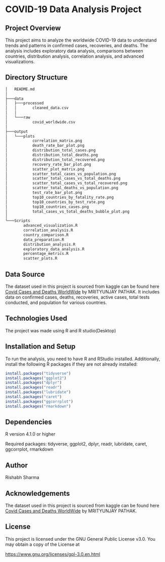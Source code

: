 # COVID-19 Data Analysis Project

## Project Overview
This project aims to analyze the worldwide COVID-19 data to understand trends and patterns in confirmed cases, recoveries, and deaths. The analysis includes exploratory data analysis, comparisons between countries, distribution analysis, correlation analysis, and advanced visualizations.

## Directory Structure

```r
│   README.md
│
├───data
│   ├───processed
│   │       cleaned_data.csv
│   │
│   └───raw
│           covid_worldwide.csv
│
├───output
│   └───plots
│           correlation_matrix.png
│           death_rate_bar_plot.png
│           distribution_total_cases.png
│           distribution_total_deaths.png
│           distribution_total_recovered.png
│           recovery_rate_bar_plot.png
│           scatter_plot_matrix.png
│           scatter_total_cases_vs_population.png
│           scatter_total_cases_vs_total_deaths.png
│           scatter_total_cases_vs_total_recovered.png
│           scatter_total_deaths_vs_population.png
│           test_rate_bar_plot.png
│           top10_countries_by_fatality_rate.png
│           top10_countries_by_test_rate.png
│           top10_countries_cases.png
│           total_cases_vs_total_deaths_bubble_plot.png
│
└───Scripts
        advanced_visualization.R
        correlation_analysis.R
        country_comparison.R
        data_preparation.R
        distribution_analysis.R
        exploratory_data_analysis.R
        percentage_metrics.R
        scatter_plots.R
```

## Data Source
The dataset used in this project is sourced from kaggle can be found here [Covid Cases and Deaths WorldWide](https://www.kaggle.com/datasets/themrityunjaypathak/covid-cases-and-deaths-worldwide?select=covid_worldwide.csv) by MRITYUNJAY PATHAK. It includes data on confirmed cases, deaths, recoveries, active cases, total tests conducted, and population for various countries.

## Technologies Used
The project was made using R and R studio(Desktop)

## Installation and Setup
To run the analysis, you need to have R and RStudio installed. Additionally, install the following R packages if they are not already installed:
```r
install.packages("tidyverse")
install.packages("ggplot2")
install.packages("dplyr")
install.packages("readr")
install.packages("lubridate")
install.packages("caret")
install.packages("ggcorrplot")
install.packages("rmarkdown")
```
## Dependencies
R version 4.1.0 or higher

Required packages: tidyverse, ggplot2, dplyr, readr, lubridate, caret, ggcorrplot, rmarkdown

## Author 
Rishabh Sharma

## Acknowledgements
The dataset used in this project is sourced from kaggle can be found here [Covid Cases and Deaths WorldWide](https://www.kaggle.com/datasets/themrityunjaypathak/covid-cases-and-deaths-worldwide?select=covid_worldwide.csv) by MRITYUNJAY PATHAK.

## License

This project is licensed under the GNU General Public License v3.0. You may obtain a copy of the License at

<https://www.gnu.org/licenses/gpl-3.0.en.html>